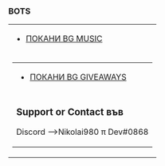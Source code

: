 

### BOTS

<!--Start copying Custom Button code--><link rel="stylesheet" type="text/css" media="all" href="https://emarketing.activenetwork.com/res/button/css/button-v4.css" /><table><tbody><tr><td><div id="btn_div" class="btn-g201-orangebtn"><ul><li><a id="btn_lnk" href="https://dsc.gg/bgultimate-music" target="_blank"><span id="btn_txt">ПОКАНИ BG MUSIC</span></a></li></ul></div></td></tr><tr><td nowrap=""><div id="btn_foot">
  
  <!--Start copying Custom Button code--><link rel="stylesheet" type="text/css" media="all" href="https://emarketing.activenetwork.com/res/button/css/button-v4.css" /><table><tbody><tr><td><div id="btn_div" class="btn-g201-redbtn"><ul><li><a id="btn_lnk" href="https://dsc.gg/bg-rewards" target="_blank"><span id="btn_txt">ПОКАНИ BG GIVEAWAYS</span></a></li></ul></div></td></tr><tr><td nowrap=""><div id="btn_foot">

### Support or Contact във
Discord -->Nikolai980 π Dev#0868
